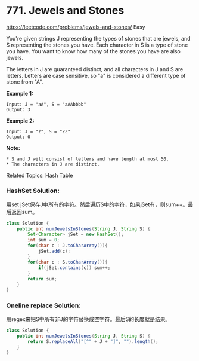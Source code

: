 # 771. Jewels and Stones
<https://leetcode.com/problems/jewels-and-stones/>
Easy

You're given strings J representing the types of stones that are jewels, and S representing the stones you have.  Each character in S is a type of stone you have.  You want to know how many of the stones you have are also jewels.

The letters in J are guaranteed distinct, and all characters in J and S are letters. Letters are case sensitive, so "a" is considered a different type of stone from "A".

**Example 1:**

    Input: J = "aA", S = "aAAbbbb"
    Output: 3

**Example 2:**

    Input: J = "z", S = "ZZ"
    Output: 0

**Note:**

    * S and J will consist of letters and have length at most 50.
    * The characters in J are distinct.

Related Topics: Hash Table


### HashSet Solution: 
用set jSet保存J中所有的字符。然后遍历S中的字符，如果jSet有，则sum++。最后返回sum。
```java
class Solution {
    public int numJewelsInStones(String J, String S) {
        Set<Character> jSet = new HashSet();
        int sum = 0;
        for(char c : J.toCharArray()){
            jSet.add(c);
        }
        for(char c : S.toCharArray()){
            if(jSet.contains(c)) sum++;
        }
        return sum;
    }
}
```

### Oneline replace Solution: 
用regex来把S中所有非J的字符替换成空字符。最后S的长度就是结果。

```java
class Solution {
    public int numJewelsInStones(String J, String S) {
        return S.replaceAll("[^" + J + "]", "").length();
    }
}
```